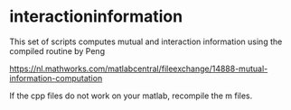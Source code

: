 # interactioninformation
This set of scripts computes mutual and interaction information using the compiled routine by Peng

https://nl.mathworks.com/matlabcentral/fileexchange/14888-mutual-information-computation

If the cpp files do not work on your matlab, recompile the m files.